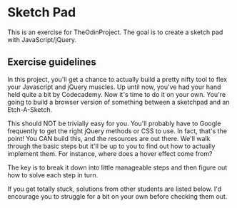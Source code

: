 Sketch Pad
==========

This is an exercise for TheOdinProject. The goal is to create a sketch pad with JavaScript/jQuery.

## Exercise guidelines
In this project, you'll get a chance to actually build a pretty nifty tool to flex your Javascript and jQuery muscles. Up until now, you've had your hand held quite a bit by Codecademy. Now it's time to do it on your own. You're going to build a browser version of something between a sketchpad and an Etch-A-Sketch.

This should NOT be trivially easy for you. You'll probably have to Google frequently to get the right jQuery methods or CSS to use. In fact, that's the point! You CAN build this, and the resources are out there. We'll walk through the basic steps but it'll be up to you to find out how to actually implement them. For instance, where does a hover effect come from?

The key is to break it down into little manageable steps and then figure out how to solve each step in turn.

If you get totally stuck, solutions from other students are listed below. I'd encourage you to struggle for a bit on your own before checking them out.
